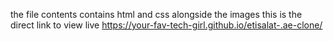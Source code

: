 the file contents contains html and css
alongside the images 
this is the direct link to view live 
https://your-fav-tech-girl.github.io/etisalat-.ae-clone/
